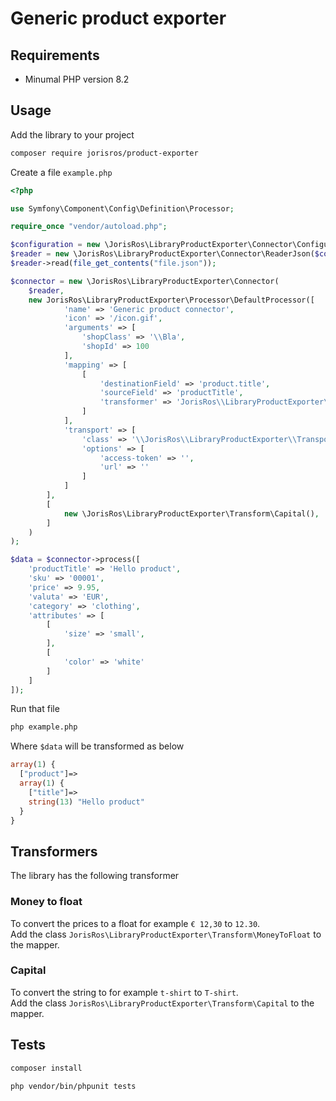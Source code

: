 # Generic product exporter
## Requirements
* Minumal PHP version 8.2 

## Usage
Add the library to your project
```bash
composer require jorisros/product-exporter
```
Create a file ``example.php``
```php
<?php

use Symfony\Component\Config\Definition\Processor;

require_once "vendor/autoload.php";

$configuration = new \JorisRos\LibraryProductExporter\Connector\Configuration();
$reader = new \JorisRos\LibraryProductExporter\Connector\ReaderJson($configuration);
$reader->read(file_get_contents("file.json"));

$connector = new \JorisRos\LibraryProductExporter\Connector(
    $reader,
    new JorisRos\LibraryProductExporter\Processor\DefaultProcessor([
            'name' => 'Generic product connector',
            'icon' => '/icon.gif',
            'arguments' => [
                'shopClass' => '\\Bla',
                'shopId' => 100
            ],
            'mapping' => [
                [
                    'destinationField' => 'product.title',
                    'sourceField' => 'productTitle',
                    'transformer' => 'JorisRos\\LibraryProductExporter\\Transform\\Capital'
                ]
            ],
            'transport' => [
                'class' => '\\JorisRos\\LibraryProductExporter\\Transport\\TransportGuzzle',
                'options' => [
                    'access-token' => '',
                    'url' => ''
                ]
            ]
        ],
        [
            new \JorisRos\LibraryProductExporter\Transform\Capital(),
        ]
    )
);

$data = $connector->process([
    'productTitle' => 'Hello product',
    'sku' => '00001',
    'price' => 9.95,
    'valuta' => 'EUR',
    'category' => 'clothing',
    'attributes' => [
        [
            'size' => 'small',
        ],
        [
            'color' => 'white'
        ]
    ]
]);
```
Run that file
```bash
php example.php
```
Where ``$data`` will be transformed as below
```php
array(1) {
  ["product"]=>
  array(1) {
    ["title"]=>
    string(13) "Hello product"
  }
}
```

## Transformers
The library has the following transformer 
### Money to float
To convert the prices to a float for example ``€ 12,30`` to ``12.30``.<br>
Add the class ``JorisRos\LibraryProductExporter\Transform\MoneyToFloat`` to the mapper.
### Capital
To convert the string to for example ``t-shirt`` to ``T-shirt``.<br>
Add the class ``JorisRos\LibraryProductExporter\Transform\Capital`` to the mapper.


## Tests
```bash
composer install
```
```bash
php vendor/bin/phpunit tests
```
